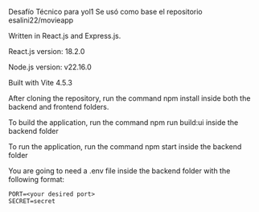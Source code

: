 Desafío Técnico para yol1
Se usó como base el repositorio esalini22/movieapp

Written in React.js and Express.js.

React.js version: 18.2.0

Node.js version: v22.16.0

Built with Vite 4.5.3

After cloning the repository, run the command npm install inside both the backend and frontend folders.

To build the application, run the command npm run build:ui inside the backend folder

To run the application, run the command npm start inside the backend folder

You are going to need a .env file inside the backend folder with the following format:

```
PORT=<your desired port>
SECRET=secret
```